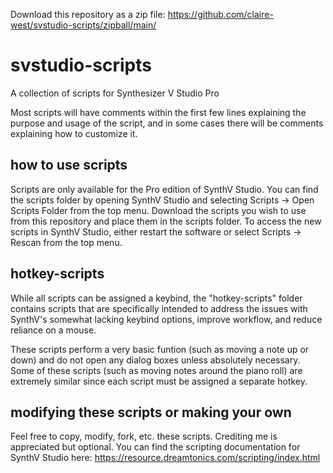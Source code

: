 Download this repository as a zip file: https://github.com/claire-west/svstudio-scripts/zipball/main/

# svstudio-scripts
A collection of scripts for Synthesizer V Studio Pro

Most scripts will have comments within the first few lines explaining the purpose and usage of the script, and in some cases there will be comments explaining how to customize it.

## how to use scripts
Scripts are only available for the Pro edition of SynthV Studio. You can find the scripts folder by opening SynthV Studio and selecting Scripts -> Open Scripts Folder from the top menu. Download the scripts you wish to use from this repository and place them in the scripts folder. To access the new scripts in SynthV Studio, either restart the software or select Scripts -> Rescan from the top menu.

## hotkey-scripts
While all scripts can be assigned a keybind, the "hotkey-scripts" folder contains scripts that are specifically intended to address the issues with SynthV's somewhat lacking keybind options, improve workflow, and reduce reliance on a mouse.

These scripts perform a very basic funtion (such as moving a note up or down) and do not open any dialog boxes unless absolutely necessary. Some of these scripts (such as moving notes around the piano roll) are extremely similar since each script must be assigned a separate hotkey.

## modifying these scripts or making your own
Feel free to copy, modify, fork, etc. these scripts. Crediting me is appreciated but optional. You can find the scripting documentation for SynthV Studio here: https://resource.dreamtonics.com/scripting/index.html
